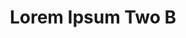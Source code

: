 ---
layout: page
permalink: /application-guidelines/lorem-ipsum-two/part-E/
breadcrumb: Application Guidelines (Lorem Ipsum Two B) 
title: Lorem Ipsum Two B
collection_name: application-guidelines
third_nav_title: "Second Level B"
---
